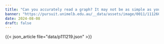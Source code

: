 ```yaml
---
title: "Can you accurately read a graph? It may not be as simple as you think"
banner: "https://pursuit.unimelb.edu.au/__data/assets/image/0011/111260/scatterplot-slider-user.webp"
date: 2024-08-08
draft: false
---
```


{{< json_article file="data/p111219.json" >}}